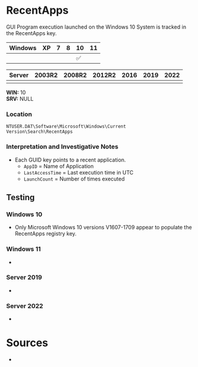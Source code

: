 # RecentApps
GUI Program execution launched on the Windows 10 System is tracked in the RecentApps key.

| Windows | XP | 7 | 8 | 10 | 11 |
|---------|----|---|---|----|----|
|         |    |   |   | ✅ |    |

| Server | 2003R2 | 2008R2 | 2012R2 | 2016 | 2019 | 2022 |
|--------|--------|--------|--------|------|------|------|
|        |        |        |        |      |      |      |

**WIN:** 10 <br>
**SRV:** NULL

### Location
```plaintext
NTUSER.DAT\Software\Microsoft\Windows\Current Version\Search\RecentApps
```

### Interpretation and Investigative Notes
- Each GUID key points to a recent application.
  - `AppID` = Name of Application
  - `LastAccessTime` = Last execution time in UTC
  - `LaunchCount` = Number of times executed

## Testing

### Windows 10
- Only Microsoft Windows 10 versions V1607-1709 appear to populate the RecentApps registry key.

### Windows 11
- 

### Server 2019
-

### Server 2022
- 

# Sources
- 